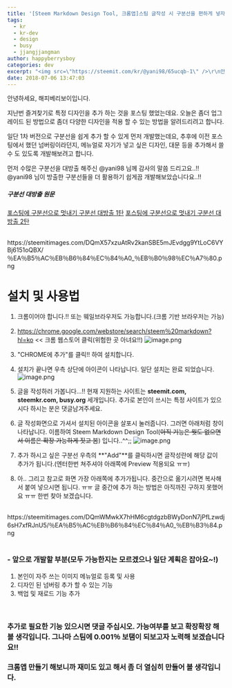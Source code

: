 ```yaml
---
title: '[Steem Markdown Design Tool, 크롬앱]스팀 글작성 시 구분선을 편하게 넣자(1) !!!'
tags:
  - kr
  - kr-dev
  - design
  - busy
  - jjangjjangman
author: happyberrysboy
categories: dev
excerpt: "<img src=\"https://steemit.com/kr/@yani98/65ucqb-1\" />\r\n안녕하세요, 해피베리보이입니다.  지난번 즐겨찾기로 특정 디자인을 추가 하는 것을 포스팅 했었는데요. 오늘은 좀더 업그레이드 된 방법으로 좀더 다양한 디자인을 적용 할 수 있는 방법을 알려드리려고 합니다.  일단 1차 버전으로 구분선을 쉽게 추가 할 수 있게 먼저 개발했는데요, 추후에 이전 포스팅에서 했던 넘버링이라던지, 메뉴얼로 자기가 넣고 싶은 디자인,....."
date: 2018-07-06 13:47:03
---
```


안녕하세요, 해피베리보이입니다.

지난번 즐겨찾기로 특정 디자인을 추가 하는 것을 포스팅 했었는데요.
오늘은 좀더 업그레이드 된 방법으로 좀더 다양한 디자인을 적용 할 수 있는 방법을 알려드리려고 합니다.

일단 1차 버전으로 구분선을 쉽게 추가 할 수 있게 먼저 개발했는데요, 추후에 이전 포스팅에서 했던 넘버링이라던지, 메뉴얼로 자기가 넣고 싶은 디자인, 대문 등을 추가해서 쓸 수 도 있도록 개발해보려고 합니다.

먼저 수많은 구분선을 대방출 해주신 @yani98 님께 감사의 말씀 드리고요..!!
@yani98 님이 방출한 구분선들을 더 활용하기 쉽게끔 개발해보았습니다요..!!

##### 구분선 대방출 원문
[포스팅에 구분선으로 멋내기 구분선 대방출 1탄](https://steemit.com/kr/@yani98/65ucqb-1)
[포스팅에 구분선으로 멋내기 구분선 대방출 2탄](https://steemit.com/kr/@yani98/6aspiq-2)

<br>
https://steemitimages.com/DQmX57xzuAtRv2kanSBE5mJEvdgg9YtLoC6VYBj6151oQBX/％EA％B5％AC％EB％B6％84％EC％84％A0_％EB％B0％98％EC％A7％80.png<br>

# 설치 및 사용법
1. 크롬이어야 합니다.!! 또는 웨일브라우저도 가능합니다.(크롬 기반 브라우저는 가능)
2. https://chrome.google.com/webstore/search/steem％20markdown?hl=ko  << 크롬 웹스토어 클릭(위험한 곳 아녀요!!)
![image.png](https://ipfs.busy.org/ipfs/QmUPjnwqL37GkduCBf3z5fjz5STv92vpC3MmxFYyM1DET6)
3. "CHROME에 추가"를 클릭!! 하여 설치합니다.
4. 설치가 끝나면 우측 상단에 아이콘이 나타납니다. 일단 설치는 완료 되었습니다.
![image.png](https://ipfs.busy.org/ipfs/QmTi99Y6bgWFZJapeqSYVMxNjBA5vCfcskeqpABZo2XdeC)
5. 글을 작성하러 가봅니다...!! 현재 지원하는 사이트는 **steemit.com, steemkr.com, busy.org** 세개입니다. 추가로 본인이 쓰시는 특정 사이트가 있으시다 하시는 분은 댓글남겨주세요.
6. 글 작성화면으로 가셔서 설치된 아이콘을 살포시 눌러줍니다. 그러면 아래처럼 창이 나타납니다. 이름하여 Steem Markdown Design Tool(~~아직 기능은 뭣도 없으면서 이름은 확장 가능하게 짓고 봄~~) 입니다..^^;;
![image.png](https://ipfs.busy.org/ipfs/QmXg3L617nLrxbCxR3kbKdjNs1pmqsVC6DeJk6UpDR38CB)
7. 추가 하시고 싶은 구분선 우측의 **"Add"**를 클릭하시면 글작성란에 해당 값이 추가가 됩니다.(엔터한번 쳐주셔야 아래쪽에 Preview 적용되요 ㅠㅠ)

8. 아.. 그리고 참고로 화면 가장 아래쪽에 추가가됩니다. 중간으로 옮기시려면 복사해서 붙여 넣으시면 됩니다. ㅠㅠ 글 중간에 추가 하는 방법은 아직까진 구하지 못했어요 ㅠㅠ 한번 찾아 보겠습니다.

<br>
https://steemitimages.com/DQmWMwkX7hHM6cgtdgzbBWyDonN7jPfLzwdj6sH7xfRJnU5/％EA％B5％AC％EB％B6％84％EC％84％A0_％EB％B3％84.png<br>

<br>

### - 앞으로 개발할 부분(모두 가능한지는 모르겠으나 일단 계획은 잡아요~!)
1. 본인이 자주 쓰는 이미지 메뉴얼로 등록 및 사용
2. 디자인 된 넘버링 추가 할 수 있는 기능
3. 백업 및 재로드 기능 추가

<br>

### 추가로 필요한 기능 있으시면 댓글 주십시오. 가능여부를 보고 확장확장 해볼 생각입니다. 그나마 스팀에 0.001％ 보탬이 되보고자 노력해 보겠습니다요!!

### 크롬앱 만들기 해보니까 재미도 있고 해서 좀 더 열심히 만들어 볼 생각입니다.